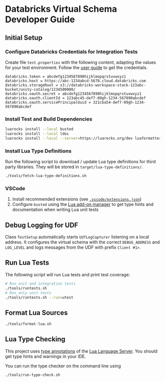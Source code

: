 # Databricks Virtual Schema Developer Guide

## Initial Setup

### Configure Databricks Credentials for Integration Tests

Create file `test.properties` with the following content, adapting the values for your test environment. Follow the [user guide](../user_guide/user_guide.md#authentication) to get the credentials.

```properties
databricks.token = abcdefg1234567890hijklmopqrstuvwxyz1
databricks.host = https://abc-1234abcd-5678.cloud.databricks.com
databricks.storageRoot = s3://databricks-workspace-stack-123abc-bucket/unity-catalog/1234500000/
databricks.oauth.secret = abcdefg1234567890hijklmopqrstuvwxyz1
databricks.oauth.clientId = 123abc45-def7-89gh-1234-567890abcdef
databricks.oauth.servicePrincipalUuid = 321cba54-def7-89gh-1234-567890abcdef
```

### Install Test and Build Dependencies

```sh
luarocks install --local busted
luarocks install --local ldoc
luarocks install --local --server=https://luarocks.org/dev luaformatter
```

### Install Lua Type Definitions

Run the following script to download / update Lua type definitions for third party libraries. They will be stored in `target/lua-type-definitions/`.

```sh
./tools/fetch-lua-type-definitions.sh
```

### VSCode

1. Install recommended extensions (see [`.vscode/extensions.json`](../../.vscode/extensions.json))
2. Configure `busted` using the [Lua add-on manager](https://luals.github.io/wiki/addons/#addon-manager) to get type hints and documentation when writing Lua unit tests

## Debug Logging for UDF

Class `TestSetup` automatically starts `UdfLogCapturer` listening on a local address. It configures the virtual schema with the correct `DEBUG_ADDRESS` and `LOG_LEVEL` and logs messages from the UDF with prefix `Client #1>`.

## Run Lua Tests

The following script will run Lua tests and print test coverage:

```sh
# Run unit and integration tests
./tools/runtests.sh
# Run only unit tests
./tools/runtests.sh --run=utest
```

## Format Lua Sources

```sh
./tools/format-lua.sh
```

## Lua Type Checking

This project uses [type annotations](https://luals.github.io/wiki/annotations/) of the [Lua Language Server](https://luals.github.io/). You should get type hints and warnings in your IDE.

You can run the type checker on the command line using

```sh
./tools/run-type-check.sh
```
